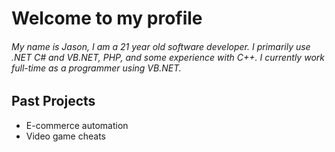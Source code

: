 # Welcome to my profile
###### My name is Jason, I am a 21 year old software developer. I primarily use .NET C# and VB.NET, PHP, and some experience with C++. I currently work full-time as a programmer using VB.NET.
## Past Projects
- E-commerce automation
- Video game cheats

